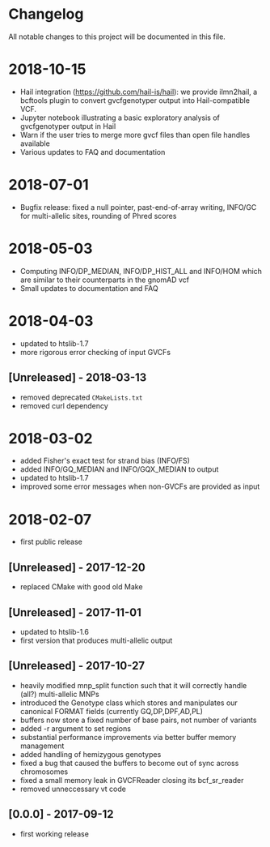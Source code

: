 # Changelog
All notable changes to this project will be documented in this file.

# 2018-10-15
- Hail integration (https://github.com/hail-is/hail): we provide ilmn2hail, a bcftools plugin to convert gvcfgenotyper output into Hail-compatible VCF.
- Jupyter notebook illustrating a basic exploratory analysis of gvcfgenotyper output in Hail
- Warn if the user tries to merge more gvcf files than open file handles available
- Various updates to FAQ and documentation

# 2018-07-01
- Bugfix release: fixed a null pointer, past-end-of-array writing, INFO/GC for multi-allelic sites, rounding of Phred scores

# 2018-05-03
- Computing INFO/DP_MEDIAN, INFO/DP_HIST_ALL and INFO/HOM which are similar to their counterparts in the gnomAD vcf
- Small updates to documentation and FAQ

# 2018-04-03
- updated to htslib-1.7
- more rigorous error checking of input GVCFs

## [Unreleased] - 2018-03-13
- removed deprecated `CMakeLists.txt`
- removed curl dependency

# 2018-03-02
- added Fisher's exact test for strand bias (INFO/FS)
- added INFO/GQ_MEDIAN and INFO/GQX_MEDIAN to output
- updated to htslib-1.7
- improved some error messages when non-GVCFs are provided as input

# 2018-02-07
- first public release

## [Unreleased] - 2017-12-20
- replaced CMake with good old Make

## [Unreleased] - 2017-11-01
- updated to htslib-1.6
- first version that produces multi-allelic output

## [Unreleased] - 2017-10-27
- heavily modified mnp_split function such that it will correctly handle (all?) multi-allelic MNPs
- introduced the Genotype class which stores and manipulates our canonical FORMAT fields (currently GQ,DP,DPF,AD,PL)
- buffers now store a fixed number of base pairs, not  number of variants
- added -r argument to set regions
- substantial performance improvements via better buffer memory management
- added handling of hemizygous genotypes
- fixed a bug that caused the buffers to become out of sync across chromosomes
- fixed a small memory leak in GVCFReader closing its bcf_sr_reader
- removed unneccessary vt code

## [0.0.0] - 2017-09-12
- first working release
